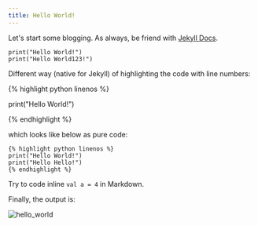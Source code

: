 ```yaml
---
title: Hello World!
---
```

Let's start some blogging. As always, be friend with [Jekyll Docs](https://jekyllrb.com/docs/). 


```
print("Hello World!")
print("Hello World123!")
```

Different way (native for Jekyll) of highlighting the code with line numbers:

{% highlight python linenos %}

print("Hello World!")

{% endhighlight %}

which looks like below as pure code:

```
{% highlight python linenos %}
print("Hello World!")
print("Hello Hello!")
{% endhighlight %}
```

Try to code inline `val a = 4` in Markdown.

Finally, the output is:

![hello_world](https://images90.fotosik.pl/405/5d73a5e843952d5f.png)
